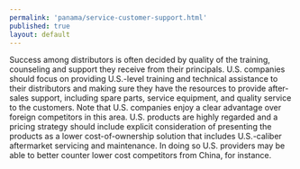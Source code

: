 ```yaml
--- 
permalink: 'panama/service-customer-support.html' 
published: true 
layout: default
---
```

Success among distributors is often decided by quality of the training, counseling and support they receive from their principals. U.S. companies should focus on providing U.S.-level training and technical assistance to their distributors and making sure they have the resources to provide after-sales support, including spare parts, service equipment, and quality service to the customers. Note that U.S. companies enjoy a clear advantage over foreign competitors in this area. U.S. products are highly regarded and a pricing strategy should include explicit consideration of presenting the products as a lower cost-of-ownership solution that includes U.S.-caliber aftermarket servicing and maintenance. In doing so U.S. providers may be able to better counter lower cost competitors from China, for instance.
